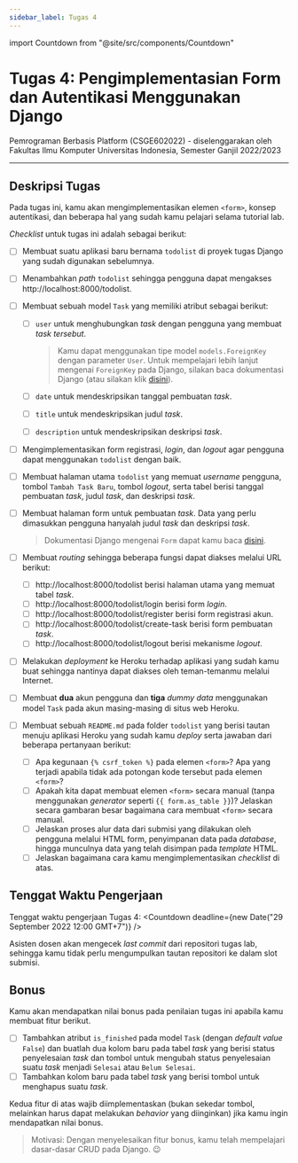 ```yaml
---
sidebar_label: Tugas 4
---
```


import Countdown from "@site/src/components/Countdown"

# Tugas 4: Pengimplementasian Form dan Autentikasi Menggunakan Django

Pemrograman Berbasis Platform (CSGE602022) - diselenggarakan oleh Fakultas Ilmu Komputer Universitas Indonesia, Semester Ganjil 2022/2023

---

## Deskripsi Tugas

Pada tugas ini, kamu akan mengimplementasikan elemen `<form>`, konsep autentikasi, dan beberapa hal yang sudah kamu pelajari selama tutorial lab.

_Checklist_ untuk tugas ini adalah sebagai berikut:

- [ ] Membuat suatu aplikasi baru bernama `todolist` di proyek tugas Django yang sudah digunakan sebelumnya.
- [ ] Menambahkan _path_ `todolist` sehingga pengguna dapat mengakses http://localhost:8000/todolist.
- [ ] Membuat sebuah model `Task` yang memiliki atribut sebagai berikut:
    - [ ] `user` untuk menghubungkan _task_ dengan pengguna yang membuat _task tersebut_.

        > Kamu dapat menggunakan tipe model `models.ForeignKey` dengan parameter `User`. Untuk mempelajari lebih lanjut mengenai `ForeignKey` pada Django, silakan baca dokumentasi Django (atau silakan klik [disini](https://docs.djangoproject.com/en/4.1/ref/models/fields/#foreignkey)).
    
    - [ ] `date` untuk mendeskripsikan tanggal pembuatan _task_.
    - [ ] `title` untuk mendeskripsikan judul _task_.
    - [ ] `description` untuk mendeskripsikan deskripsi _task_.
- [ ] Mengimplementasikan form registrasi, _login_, dan _logout_ agar pengguna dapat menggunakan `todolist` dengan baik.
- [ ] Membuat halaman utama `todolist` yang memuat _username_ pengguna, tombol `Tambah Task Baru`, tombol _logout_, serta tabel berisi tanggal pembuatan _task_, judul _task_, dan deskripsi _task_.
- [ ] Membuat halaman form untuk pembuatan _task_. Data yang perlu dimasukkan pengguna hanyalah judul _task_ dan deskripsi _task_.

    > Dokumentasi Django mengenai `Form` dapat kamu baca [disini](https://docs.djangoproject.com/en/4.1/topics/forms/).

- [ ] Membuat _routing_ sehingga beberapa fungsi dapat diakses melalui URL berikut:
    - [ ] http://localhost:8000/todolist berisi halaman utama yang memuat tabel _task_.
    - [ ] http://localhost:8000/todolist/login berisi form _login_.
    - [ ] http://localhost:8000/todolist/register berisi form registrasi akun.
    - [ ] http://localhost:8000/todolist/create-task berisi form pembuatan _task_.
    - [ ] http://localhost:8000/todolist/logout berisi mekanisme _logout_.
- [ ] Melakukan _deployment_ ke Heroku terhadap aplikasi yang sudah kamu buat sehingga nantinya dapat diakses oleh teman-temanmu melalui Internet.
- [ ] Membuat **dua** akun pengguna dan **tiga** _dummy data_ menggunakan model `Task` pada akun masing-masing di situs web Heroku.
- [ ] Membuat sebuah `README.md` pada folder `todolist` yang berisi tautan menuju aplikasi Heroku yang sudah kamu _deploy_ serta jawaban dari beberapa pertanyaan berikut:
    - [ ] Apa kegunaan `{% csrf_token %}` pada elemen `<form>`? Apa yang terjadi apabila tidak ada potongan kode tersebut pada elemen `<form>`?
    - [ ] Apakah kita dapat membuat elemen `<form>` secara manual (tanpa menggunakan _generator_ seperti `{{ form.as_table }}`)? Jelaskan secara gambaran besar bagaimana cara membuat `<form>` secara manual.
    - [ ] Jelaskan proses alur data dari submisi yang dilakukan oleh pengguna melalui HTML form, penyimpanan data pada _database_, hingga munculnya data yang telah disimpan pada _template_ HTML.
    - [ ] Jelaskan bagaimana cara kamu mengimplementasikan _checklist_ di atas.

## Tenggat Waktu Pengerjaan

Tenggat waktu pengerjaan Tugas 4: <Countdown deadline={new Date("29 September 2022 12:00 GMT+7")} />

Asisten dosen akan mengecek _last commit_ dari repositori tugas lab, sehingga kamu tidak perlu mengumpulkan tautan repositori ke dalam slot submisi.

## Bonus

Kamu akan mendapatkan nilai bonus pada penilaian tugas ini apabila kamu membuat fitur berikut.

- [ ] Tambahkan atribut `is_finished` pada model `Task` (dengan _default value_ `False`) dan buatlah dua kolom baru pada tabel _task_ yang berisi status penyelesaian _task_ dan tombol untuk mengubah status penyelesaian suatu _task_ menjadi `Selesai` atau `Belum Selesai`.
- [ ] Tambahkan kolom baru pada tabel _task_ yang berisi tombol untuk menghapus suatu _task_.

Kedua fitur di atas wajib diimplementaskan (bukan sekedar tombol, melainkan harus dapat melakukan _behavior_ yang diinginkan) jika kamu ingin mendapatkan nilai bonus.

>  Motivasi: Dengan menyelesaikan fitur bonus, kamu telah mempelajari dasar-dasar CRUD pada Django. 😉
